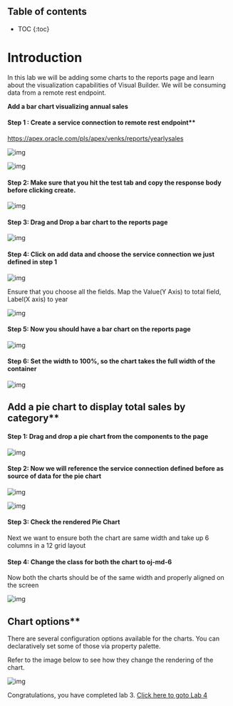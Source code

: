 
## Table of contents

* TOC
{:toc}

# Introduction

In this lab we will be adding some charts to the reports page and learn about the visualization capabilities of Visual Builder. We will be consuming data from a remote rest endpoint. 



**Add a bar chart visualizing annual sales**



#### Step 1 : Create a service connection to remote rest endpoint**



https://apex.oracle.com/pls/apex/venks/reports/yearlysales



![img](assets/image2019-8-25_15-22-13.png)



![img](assets/image2019-8-25_15-22-50.png)



#### Step 2: Make sure that you hit the test tab and copy the response body before clicking create.



![img](assets/image2019-8-25_15-24-19.png)



#### Step 3: Drag and Drop a bar chart to the reports page



![img](assets/image2019-8-25_15-26-4.png)



#### Step 4: Click on add data and choose the service connection we just defined in step 1



![img](assets/image2019-8-25_15-27-45.png)



Ensure that you choose all the fields. Map the Value(Y Axis) to total field, Label(X axis) to year 



![img](assets/image2019-8-25_15-29-15.png)



#### Step 5: Now you should have a bar chart on the reports page



![img](assets/image2019-8-25_15-30-39.png)



#### Step 6: Set the width to 100%, so the chart takes the full width of the container



![img](assets/image2019-8-25_16-24-41.png)





## Add a pie chart to display total sales by category**



#### Step 1: Drag and drop a pie chart from the components to the page



![img](assets/image2019-8-25_16-28-32.png)



#### Step 2: Now we will reference the service connection defined before as source of data for the pie chart



![img](assets/image2019-8-25_16-30-16.png)



![img](assets/image2019-8-25_16-31-38.png)



#### Step 3: Check the rendered Pie Chart



Next we want to ensure both the chart are same width and take up 6 columns in a 12 grid layout



#### Step 4: Change the class for both the chart to oj-md-6



Now both the charts should be of the same width and properly aligned on the screen



![img](assets/image2019-8-25_16-37-14.png)



## Chart options**



There are several configuration options available for the charts. You can declaratively set some of those via property palette.



Refer to the image below to see how they change the rendering of the chart.



![img](assets/chart-options.gif)


Congratulations, you have completed lab 3. [Click here to goto Lab 4](lab4)